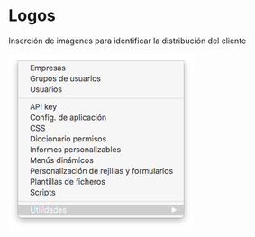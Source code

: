 # Logos

Inserción de imágenes para identificar la distribución del cliente

![](../../../.gitbook/assets/image%20%28378%29.png)

